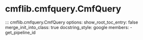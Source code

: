 # cmflib.cmfquery.CmfQuery

::: cmflib.cmfquery.CmfQuery
    options:
      show_root_toc_entry: false
      merge_init_into_class: true
      docstring_style: google
      members:
        - get_pipeline_id
